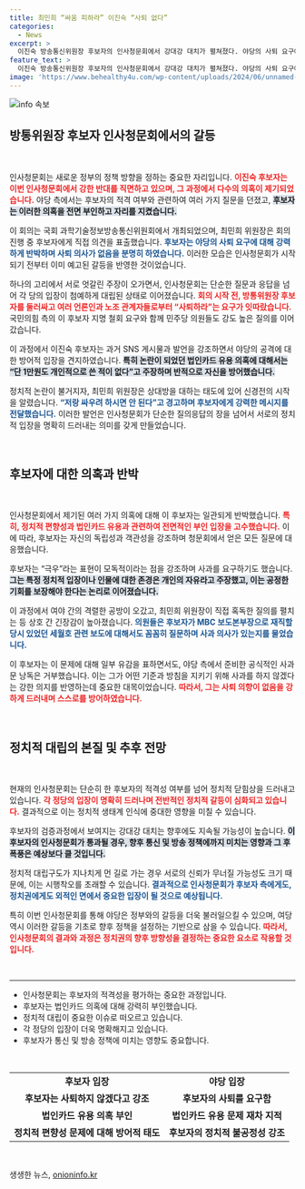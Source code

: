 ```yaml
---
title: 최민희 “싸움 피하라” 이진숙 “사퇴 없다”
categories:
  - News
excerpt: >
  이진숙 방송통신위원장 후보자의 인사청문회에서 강대강 대치가 펼쳐졌다. 야당의 사퇴 요구에 불응하며 의혹을 부인한 이 후보자는 과방위원장과의 신경전 속에서도 고립된 입장을 견지했다.
feature_text: >
  이진숙 방송통신위원장 후보자의 인사청문회에서 강대강 대치가 펼쳐졌다. 야당의 사퇴 요구에 불응하며 의혹을 부인한 이 후보자는 과방위원장과의 신경전 속에서도 고립된 입장을 견지했다.
image: 'https://www.behealthy4u.com/wp-content/uploads/2024/06/unnamed-file.png'
---
```


<p><img src="https://www.behealthy4u.com/wp-content/uploads/2024/06/unnamed-file.png" alt="info 속보" /></p>

<h2 data-ke-size="size26">방통위원장 후보자 인사청문회에서의 갈등</h2>

<p data-ke-size="size16">&nbsp;</p>

<p>인사청문회는 새로운 정부의 정책 방향을 정하는 중요한 자리입니다. <b><span style="color: #ee2323;">이진숙 후보자는 이번 인사청문회에서 강한 반대를 직면하고 있으며, 그 과정에서 다수의 의혹이 제기되었습니다.</span></b> 야당 측에서는 후보자의 적격 여부와 관련하여 여러 가지 질문을 던졌고, <b><span style="background-color: #21538527;">후보자는 이러한 의혹을 전면 부인하고 자리를 지켰습니다.</span></b> </p>

<p>이 회의는 국회 과학기술정보방송통신위원회에서 개최되었으며, 최민희 위원장은 회의 진행 중 후보자에게 직접 의견을 표출했습니다. <b><span style="color: #1a5490;">후보자는 야당의 사퇴 요구에 대해 강력하게 반박하며 사퇴 의사가 없음을 분명히 하였습니다.</span></b> 이러한 모습은 인사청문회가 시작되기 전부터 이미 예고된 갈등을 반영한 것이었습니다. </p>

<p>하나의 고리에서 서로 엇갈린 주장이 오가면서, 인사청문회는 단순한 질문과 응답을 넘어 각 당의 입장이 첨예하게 대립된 상태로 이어졌습니다. <b><span style="color: #ee2323;">회의 시작 전, 방통위원장 후보자를 둘러싸고 여러 언론인과 노조 관계자들로부터 “사퇴하라”는 요구가 잇따랐습니다.</span></b> 국민의힘 측의 이 후보자 지명 철회 요구와 함께 민주당 의원들도 강도 높은 질의를 이어갔습니다. </p>

<p>이 과정에서 이진숙 후보자는 과거 SNS 게시물과 발언을 강조하면서 야당의 공격에 대한 방어적 입장을 견지하였습니다. <b><span style="background-color: #21538527;">특히 논란이 되었던 법인카드 유용 의혹에 대해서는 “단 1만원도 개인적으로 쓴 적이 없다”고 주장하며 반적으로 자신을 방어했습니다.</span></b> </p>

<p>정치적 논란이 불거지자, 최민희 위원장은 상대방을 대하는 태도에 있어 신경전의 시작을 알렸습니다. <b><span style="color: #1a5490;">“저랑 싸우려 하시면 안 된다”고 경고하며 후보자에게 강력한 메시지를 전달했습니다.</span></b> 이러한 발언은 인사청문회가 단순한 질의응답의 장을 넘어서 서로의 정치적 입장을 명확히 드러내는 의미를 갖게 만들었습니다. </p>

<p data-ke-size="size16">&nbsp;</p>

<h2 data-ke-size="size26">후보자에 대한 의혹과 반박</h2>

<p data-ke-size="size16">&nbsp;</p>

<p>인사청문회에서 제기된 여러 가지 의혹에 대해 이 후보자는 일관되게 반박했습니다. <b><span style="color: #ee2323;">특히, 정치적 편향성과 법인카드 유용과 관련하여 전면적인 부인 입장을 고수했습니다.</span></b> 이에 따라, 후보자는 자신의 독립성과 객관성을 강조하며 청문회에서 얻은 모든 질문에 대응했습니다. </p>

<p>후보자는 “극우”라는 표현이 모독적이라는 점을 강조하며 사과를 요구하기도 했습니다. <b><span style="background-color: #21538527;">그는 특정 정치적 입장이나 인물에 대한 존경은 개인의 자유라고 주장했고, 이는 공정한 기회를 보장해야 한다는 논리로 이어졌습니다.</span></b> </p>

<p>이 과정에서 여야 간의 격렬한 공방이 오갔고, 최민희 위원장이 직접 혹독한 질의를 펼치는 등 상호 간 긴장감이 높아졌습니다. <b><span style="color: #1a5490;">의원들은 후보자가 MBC 보도본부장으로 재직할 당시 있었던 세월호 관련 보도에 대해서도 꼼꼼히 질문하며 사과 의사가 있는지를 물었습니다.</span></b> </p>

<p>이 후보자는 이 문제에 대해 일부 유감을 표하면서도, 야당 측에서 준비한 공식적인 사과문 낭독은 거부했습니다. 이는 그가 어떤 기준과 방침을 지키기 위해 사과를 하지 않겠다는 강한 의지를 반영하는데 중요한 대목이었습니다. <b><span style="color: #ee2323;">따라서, 그는 사퇴 의향이 없음을 강하게 드러내며 스스로를 방어하였습니다.</span></b> </p>

<p data-ke-size="size16">&nbsp;</p>

<h2 data-ke-size="size26">정치적 대립의 본질 및 추후 전망</h2>

<p data-ke-size="size16">&nbsp;</p>

<p>현재의 인사청문회는 단순히 한 후보자의 적격성 여부를 넘어 정치적 닫힘상을 드러내고 있습니다. <b><span style="color: #ee2323;">각 정당의 입장이 명확히 드러나며 전반적인 정치적 갈등이 심화되고 있습니다.</span></b> 결과적으로 이는 정치적 생태계 인식에 중대한 영향을 미칠 수 있습니다. </p>

<p>후보자의 검증과정에서 보여지는 강대강 대치는 향후에도 지속될 가능성이 높습니다. <b><span style="background-color: #21538527;">이 후보자의 인사청문회가 통과될 경우, 향후 통신 및 방송 정책에까지 미치는 영향과 그 후폭풍은 예상보다 클 것입니다.</span></b> </p>

<p>정치적 대립구도가 지나치게 먼 길로 가는 경우 서로의 신뢰가 무너질 가능성도 크기 때문에, 이는 시행착오를 초래할 수 있습니다. <b><span style="color: #1a5490;">결과적으로 인사청문회가 후보자 측에게도, 정치권에게도 외적인 면에서 중요한 입장이 될 것으로 예상됩니다.</span></b> </p>

<p>특히 이번 인사청문회를 통해 야당은 정부와의 갈등을 더욱 불러일으킬 수 있으며, 여당 역시 이러한 갈등을 기초로 향후 정책을 설정하는 기반으로 삼을 수 있습니다. <b><span style="color: #ee2323;">따라서, 인사청문회의 결과와 과정은 정치권의 향후 방향성을 결정하는 중요한 요소로 작용할 것입니다.</span></b> </p>

<p data-ke-size="size16">&nbsp;</p>

<hr>

<ul>
<li>인사청문회는 후보자의 적격성을 평가하는 중요한 과정입니다.</li>
<li>후보자는 법인카드 의혹에 대해 강력히 부인했습니다.</li>
<li>정치적 대립이 중요한 이슈로 떠오르고 있습니다.</li>
<li>각 정당의 입장이 더욱 명확해지고 있습니다.</li>
<li>후보자가 통신 및 방송 정책에 미치는 영향도 중요합니다.</li>
</ul>

<p data-ke-size="size16">&nbsp;</p>

<table>
<tr>
<td style="text-align: center; height: 17px;"><b>후보자 입장</b></td>
<td style="text-align: center; height: 17px;"><b>야당 입장</b></td>
</tr>
<tr>
<td style="text-align: center; height: 17px;"><b>후보자는 사퇴하지 않겠다고 강조</b></td>
<td style="text-align: center; height: 17px;"><b>후보자의 사퇴를 요구함</b></td>
</tr>
<tr>
<td style="text-align: center; height: 17px;"><b>법인카드 유용 의혹 부인</b></td>
<td style="text-align: center; height: 17px;"><b>법인카드 유용 문제 재차 지적</b></td>
</tr>
<tr>
<td style="text-align: center; height: 17px;"><b>정치적 편향성 문제에 대해 방어적 태도</b></td>
<td style="text-align: center; height: 17px;"><b>후보자의 정치적 불공정성 강조</b></td>
</tr>
</table> 

<p data-ke-size="size16">&nbsp;</p>
생생한 뉴스, <a href="https://onioninfo.kr" rel="dofollow">onioninfo.kr</a>


